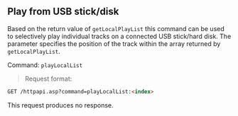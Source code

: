 ## Play from USB stick/disk

Based on the return value of `getLocalPlayList` this command can be used to selectively play individual tracks on a connected USB stick/hard disk. The parameter <index> specifies the position of the track within the array returned by `getLocalPlayList`.

Command: `playLocalList`

> Request format:

```html
GET /httpapi.asp?command=playLocalList:<index>
```

This request produces no response.
